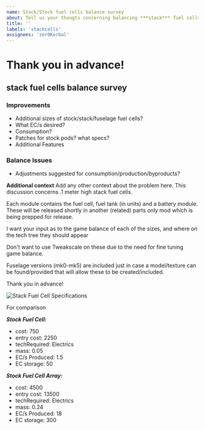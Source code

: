 ```yaml
---
name: Stack/Stock fuel cells balance survey
about: Tell us your thougts concerning balancing ***stack*** fuel cells
title: ''
labels: 'stackcells'
assignees: 'zer0Kerbal'
---
```


# Thank you in advance!
## stack fuel cells balance survey

### Improvements
 * Additional sizes of stock/stack/fuselage fuel cells? 
 * What EC/s desired? 
 * Consumption?
 * Patches for stock pods? what specs?
 * Additional Features

### Balance Issues
 * Adjustments suggested for consumption/production/byproducts?

**Additional context**
Add any other context about the problem here.
 This discussion concerns .1 meter high stack fuel cells.

Each module contains the fuel cell, fuel tank (in units) and a battery module. These will be released shortly in another (related) parts only mod which is being prepped for release.

I want your input as to the game balance of each of the sizes, and where on the tech tree they should appear

Don't want to use Tweakscale on these due to the need for fine tuning game balance.

Fuselage versions (mk0-mk5) are included just in case a model/texture can be found/provided that will allow these to be created/included.

Thank you in advance!


![Stack Fuel Cell Specifications](https://i.postimg.cc/XqTbqHsH/image.png)
 

For comparison

***Stock Fuel Cell:***
  - cost:  750
  - entry cost:  2250
  - techRequired: Electrics
  - mass:    0.05
  - EC/s Produced:    1.5       
  - EC storage: 50

***Stock Fuel Cell Array:***

  - cost:  4500
  - entry cost:  13500
  - techRequired: Electrics
  - mass:    0.24
  - EC/s Produced:    18      
  - EC storage: 300
